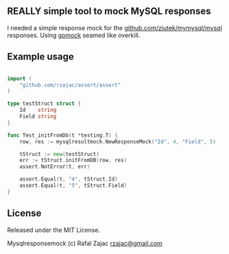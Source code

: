 ## REALLY simple tool to mock MySQL responses

I needed a simple response mock for the [github.com/ziutek/mymysql/mysql](github.com/ziutek/mymysql/mysql) responses. Using [gomock](http://godoc.org/code.google.com/p/gomock/gomock) seamed like overkill.

## Example usage

```go

import (
	"github.com/rzajac/assert/assert"
)

type testStruct struct {
	Id    string
	Field string
}

func Test_initFromDb(t *testing.T) {
	row, res := mysqlresultmock.NewResponseMock("Id", 4, "Field", 5)

	tStruct := new(testStruct)
	err := tStruct.initFromDB(row, res)
	assert.NotError(t, err)

	assert.Equal(t, "4", tStruct.Id)
	assert.Equal(t, "5", tStruct.Field)
}
```

## License

Released under the MIT License.

Mysqlresponsemock (c) Rafal Zajac <rzajac@gmail.com>